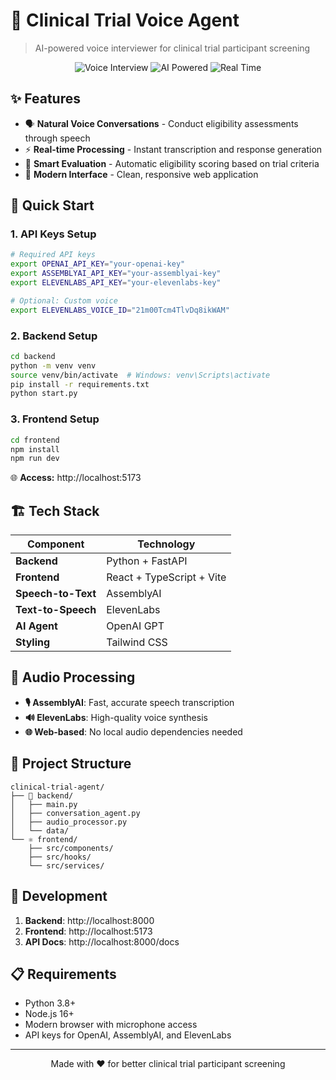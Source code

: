 # 🎤 Clinical Trial Voice Agent

> AI-powered voice interviewer for clinical trial participant screening

<div align="center">

![Voice Interview](https://img.shields.io/badge/Voice-Interview-blue?style=for-the-badge&logo=microphone)
![AI Powered](https://img.shields.io/badge/AI-Powered-green?style=for-the-badge&logo=robot)
![Real Time](https://img.shields.io/badge/Real-Time-orange?style=for-the-badge&logo=clock)

</div>

## ✨ Features

- 🗣️ **Natural Voice Conversations** - Conduct eligibility assessments through speech
- ⚡ **Real-time Processing** - Instant transcription and response generation
- 🎯 **Smart Evaluation** - Automatic eligibility scoring based on trial criteria
- 🎨 **Modern Interface** - Clean, responsive web application

## 🚀 Quick Start

### 1. API Keys Setup
```bash
# Required API keys
export OPENAI_API_KEY="your-openai-key"
export ASSEMBLYAI_API_KEY="your-assemblyai-key"  
export ELEVENLABS_API_KEY="your-elevenlabs-key"

# Optional: Custom voice
export ELEVENLABS_VOICE_ID="21m00Tcm4TlvDq8ikWAM"
```

### 2. Backend Setup
```bash
cd backend
python -m venv venv
source venv/bin/activate  # Windows: venv\Scripts\activate
pip install -r requirements.txt
python start.py
```

### 3. Frontend Setup
```bash
cd frontend
npm install
npm run dev
```

🌐 **Access:** http://localhost:5173

## 🏗️ Tech Stack

| Component | Technology |
|-----------|------------|
| **Backend** | Python + FastAPI |
| **Frontend** | React + TypeScript + Vite |
| **Speech-to-Text** | AssemblyAI |
| **Text-to-Speech** | ElevenLabs |
| **AI Agent** | OpenAI GPT |
| **Styling** | Tailwind CSS |

## 🎵 Audio Processing

- **🎙️ AssemblyAI**: Fast, accurate speech transcription
- **🔊 ElevenLabs**: High-quality voice synthesis
- **🌐 Web-based**: No local audio dependencies needed

## 📁 Project Structure

```
clinical-trial-agent/
├── 🐍 backend/
│   ├── main.py
│   ├── conversation_agent.py
│   ├── audio_processor.py
│   └── data/
└── ⚛️ frontend/
    ├── src/components/
    ├── src/hooks/
    └── src/services/
```

## 🔧 Development

1. **Backend**: http://localhost:8000
2. **Frontend**: http://localhost:5173
3. **API Docs**: http://localhost:8000/docs

## 📋 Requirements

- Python 3.8+
- Node.js 16+
- Modern browser with microphone access
- API keys for OpenAI, AssemblyAI, and ElevenLabs

---

<div align="center">
Made with ❤️ for better clinical trial participant screening
</div> 
